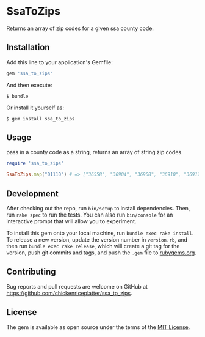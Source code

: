 SsaToZips
===

Returns an array of zip codes for a given ssa county code.

## Installation

Add this line to your application's Gemfile:

```ruby
gem 'ssa_to_zips'
```

And then execute:

    $ bundle

Or install it yourself as:

    $ gem install ssa_to_zips

## Usage
pass in a county code as a string, returns an array of string zip codes.

```ruby
require 'ssa_to_zips'

SsaToZips.map("01110") # => ["36558", "36904", "36908", "36910", "36912", "36913", "36915", "36916", "36919", "36921", "36922"]
```

## Development

After checking out the repo, run `bin/setup` to install dependencies. Then, run `rake spec` to run the tests. You can also run `bin/console` for an interactive prompt that will allow you to experiment.

To install this gem onto your local machine, run `bundle exec rake install`. To release a new version, update the version number in `version.rb`, and then run `bundle exec rake release`, which will create a git tag for the version, push git commits and tags, and push the `.gem` file to [rubygems.org](https://rubygems.org).

## Contributing

Bug reports and pull requests are welcome on GitHub at https://github.com/chickenriceplatter/ssa_to_zips.


## License

The gem is available as open source under the terms of the [MIT License](http://opensource.org/licenses/MIT).

